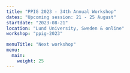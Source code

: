 ```yaml
---
title: "PPIG 2023 - 34th Annual Workshop"
dates: "Upcoming session: 21 - 25 August"
startdate: "2023-08-21"
location: "Lund University, Sweden & online"
workshop: "ppig-2023"

menuTitle: "Next workshop"
menu:
  main:
    weight: 25
---
```

